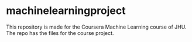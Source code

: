 # machinelearningproject
This repository is made for the Coursera Machine Learning course of JHU. The repo has the files for the course project.
